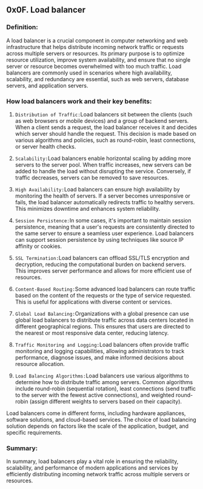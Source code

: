 ## 0x0F. Load balancer

### Definition:

A load balancer is a crucial component in computer networking and web infrastructure that helps distribute incoming network traffic or requests across multiple servers or resources. Its primary purpose is to optimize resource utilization, improve system availability, and ensure that no single server or resource becomes overwhelmed with too much traffic. Load balancers are commonly used in scenarios where high availability, scalability, and redundancy are essential, such as web servers, database servers, and application servers.

### How load balancers work and their key benefits:

1. `Distribution of Traffic:`Load balancers sit between the clients (such as web browsers or mobile devices) and a group of backend servers. When a client sends a request, the load balancer receives it and decides which server should handle the request. This decision is made based on various algorithms and policies, such as round-robin, least connections, or server health checks.

2. `Scalability:`Load balancers enable horizontal scaling by adding more servers to the server pool. When traffic increases, new servers can be added to handle the load without disrupting the service. Conversely, if traffic decreases, servers can be removed to save resources.

3. `High Availability:`Load balancers can ensure high availability by monitoring the health of servers. If a server becomes unresponsive or fails, the load balancer automatically redirects traffic to healthy servers. This minimizes downtime and enhances system reliability.

4. `Session Persistence:`In some cases, it's important to maintain session persistence, meaning that a user's requests are consistently directed to the same server to ensure a seamless user experience. Load balancers can support session persistence by using techniques like source IP affinity or cookies.

5. `SSL Termination:`Load balancers can offload SSL/TLS encryption and decryption, reducing the computational burden on backend servers. This improves server performance and allows for more efficient use of resources.

6. `Content-Based Routing:`Some advanced load balancers can route traffic based on the content of the requests or the type of service requested. This is useful for applications with diverse content or services.

7. `Global Load Balancing:`Organizations with a global presence can use global load balancers to distribute traffic across data centers located in different geographical regions. This ensures that users are directed to the nearest or most responsive data center, reducing latency.

8. `Traffic Monitoring and Logging:`Load balancers often provide traffic monitoring and logging capabilities, allowing administrators to track performance, diagnose issues, and make informed decisions about resource allocation.

9. `Load Balancing Algorithms:`Load balancers use various algorithms to determine how to distribute traffic among servers. Common algorithms include round-robin (sequential rotation), least connections (send traffic to the server with the fewest active connections), and weighted round-robin (assign different weights to servers based on their capacity).

Load balancers come in different forms, including hardware appliances, software solutions, and cloud-based services. The choice of load balancing solution depends on factors like the scale of the application, budget, and specific requirements.

### Summary:

In summary, load balancers play a vital role in ensuring the reliability, scalability, and performance of modern applications and services by efficiently distributing incoming network traffic across multiple servers or resources.

